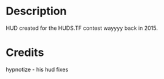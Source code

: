 # Description

HUD created for the HUDS.TF contest wayyyy back in 2015.

# Credits

hypnotize - his hud fixes
